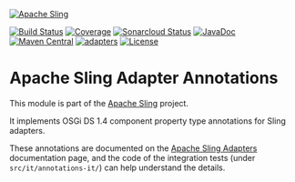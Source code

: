 [![Apache Sling](https://sling.apache.org/res/logos/sling.png)](https://sling.apache.org)

&#32;[![Build Status](https://ci-builds.apache.org/job/Sling/job/modules/job/sling-org-apache-sling-adapter-annotations/job/master/badge/icon)](https://ci-builds.apache.org/job/Sling/job/modules/job/sling-org-apache-sling-adapter-annotations/job/master/)&#32;[![Coverage](https://sonarcloud.io/api/project_badges/measure?project=apache_sling-org-apache-sling-adapter-annotations&metric=coverage)](https://sonarcloud.io/dashboard?id=apache_sling-org-apache-sling-adapter-annotations)&#32;[![Sonarcloud Status](https://sonarcloud.io/api/project_badges/measure?project=apache_sling-org-apache-sling-adapter-annotations&metric=alert_status)](https://sonarcloud.io/dashboard?id=apache_sling-org-apache-sling-adapter-annotations)&#32;[![JavaDoc](https://www.javadoc.io/badge/org.apache.sling/org.apache.sling.adapter.annotations.svg)](https://www.javadoc.io/doc/org.apache.sling/org-apache-sling-adapter-annotations)&#32;[![Maven Central](https://maven-badges.herokuapp.com/maven-central/org.apache.sling/org.apache.sling.adapter.annotations/badge.svg)](https://search.maven.org/#search%7Cga%7C1%7Cg%3A%22org.apache.sling%22%20a%3A%22org.apache.sling.adapter.annotations%22)&#32;[![adapters](https://sling.apache.org/badges/group-adapters.svg)](https://github.com/apache/sling-aggregator/blob/master/docs/group/adapters.md) [![License](https://img.shields.io/badge/License-Apache%202.0-blue.svg)](https://www.apache.org/licenses/LICENSE-2.0)

# Apache Sling Adapter Annotations

This module is part of the [Apache Sling](https://sling.apache.org) project.

It implements OSGi DS 1.4 component property type annotations for Sling adapters.

These annotations are documented on the
[Apache Sling Adapters](https://sling.apache.org/documentation/the-sling-engine/adapters.html) documentation page,
and the code of the integration tests (under `src/it/annotations-it/`) 
can help understand the details.